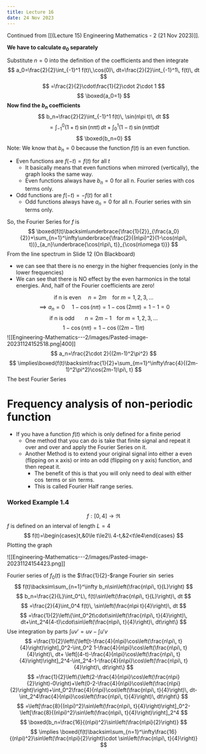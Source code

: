 ```yaml
---
title: Lecture 16
date: 24 Nov 2023
---
```

Continued from [[(Lecture 15) Engineering Mathematics - 2 (21 Nov 2023)]].

**We have to calculate $a_0$ separately**

Substitute $n=0$ into the definition of the coefficients and then integrate
$$
a_0=\frac{2}{2}\int_{-1}^1 f(t)\,\cos(0)\, dt=\frac{2}{2}\int_{-1}^1\, f(t)\, dt
$$
$$
=\frac{2}{2}\cdot\frac{1}{2}\cdot 2\cdot 1
$$
$$
\boxed{a_0=1}
$$
**Now find the $b_n$ coefficients**
$$
b_n=\frac{2}{2}\int_{-1}^1 f(t)\, \sin(n\pi t)\, dt
$$
$$
=\int_{-1}^0 (1+t)\, \sin(n\pi t)\, dt+\int_{0}^1(1-t)\, \sin(n\pi t)dt
$$
$$
\boxed{b_n=0}
$$
Note: We know that $b_n=0$ because the function $f(t)$ is an even function. 
- Even functions are $f(-t)=f(t)$ for all $t$
	- It basically means that even functions when mirrored (vertically), the graph looks the same way. 
	- Even functions always have $b_n=0$ for all n. Fourier series with $\cos$ terms only.
- Odd functions are $f(-t)=-f(t)$ for all t
	- Odd functions always have $a_n=0$ for all n. Fourier series with sin terms only.

So, the Fourier Series for $f$ is
$$
\boxed{f(t)\backsim\underbrace{\frac{1}{2}}_{\frac{a_0}{2}}+\sum_{n=1}^\infty\underbrace{\frac{2}{(n\pi)^2}(1-\cos(n\pi\, t))}_{a_n}\underbrace{\cos(n\pi\, t)}_{\cos(n\omega t)}}
$$
From the line spectrum in Slide 12 (On Blackboard)
- we can see that there is no energy in the higher frequencies (only in the lower frequencies)
- We can see that there is NO effect by the even harmonics in the total energies. And, half of the Fourier coefficients are zero!

$$
\text{if n is even }\,\,\,\,\,\, n=2m\,\,\,\,\, \text{ for }m=1,2,3,\dots
$$
$$
\implies a_n=0\,\,\,\,\,\,\,\, 1-\cos(n\pi)=1-\cos(2m\pi)=1-1=0
$$
$$
\text{if n is odd }\,\,\,\,\,\,\,\,\,\, n=2m-1\,\,\,\,\text{ for }m=1,2,3,\dots
$$
$$
1-\cos(n\pi)=1-\cos((2m-1)\pi)
$$
![[Engineering-Mathematics---2/images/Pasted-image-20231124152518.png|400]]
$$
a_n=\frac{2\cdot 2}{(2m-1)^2\pi^2}
$$
$$
\implies\boxed{f(t)\backsim\frac{1}{2}+\sum_{m=1}^\infty\frac{4}{(2m-1)^2\pi^2}\cos(2m-1)\pi\, t}
$$
The best Fourier Series 

# Frequency analysis of non-periodic function
- If you have a function $f(t)$ which is only defined for a finite period
	- One method that you can do is take that finite signal and repeat it over and over and apply the Fourier Series on it. 
	- Another Method is to extend your original signal into either a even (flipping on x axis) or into an odd (flipping on y axis) function, and then repeat it.
		- The benefit of this is that you will only need to deal with either $\cos$ terms or $\sin$ terms. 
		- This is called Fourier Half range series.

### Worked Example 1.4
$$
f:[0,4]\rightarrow\Re
$$
$f$ is defined on an interval of length $L=4$
$$
f(t)=\begin{cases}t,&0\le t\le2\\ 4-t,&2<t\le4\end{cases}
$$
Plotting the graph

![[Engineering-Mathematics---2/images/Pasted-image-20231124154423.png]]

Fourier series of $f_0(t)$ is the $\frac{1}{2}-$range  Fourier $\sin$ series
$$
f(t)\backsim\sum_{n=1}^\infty b_n\sin\left(\frac{n\pi\, t}{L}\right)
$$
$$
b_n=\frac{2}{L}\int_0^L\, f(t)\sin\left(\frac{n\pi\, t}{L}\right)\, dt
$$
$$
=\frac{2}{4}\int_0^4 f(t)\, \sin\left(\frac{n\pi t}{4}\right)\, dt
$$
$$
=\frac{1}{2}\left\{\int_0^2t\cdot\sin\left(\frac{n\pi\, t}{4}\right)\, dt+\int_2^4(4-t)\cdot\sin\left(\frac{n\pi\, t}{4}\right)\, dt\right\}
$$
Use integration by parts $\int uv'=uv-\int u'v$
$$
=\frac{1}{2}\left\{\left[t-\frac{4}{n\pi}\cos\left(\frac{n\pi\, t}{4}\right)\right]_0^2-\int_0^2 1-\frac{4}{n\pi}\cos\left(\frac{n\pi\, t}{4}\right)\, dt+  \left[(4-t)-\frac{4}{n\pi}\cos\left(\frac{n\pi\, t}{4}\right)\right]_2^4-\int_2^4-1-\frac{4}{n\pi}\cos\left(\frac{n\pi\, t}{4}\right)\, dt\right\}
$$
$$
=\frac{1}{2}\left\{\left(2-\frac{4}{n\pi}\cos\left(\frac{n\pi}{2}\right)-0\right)+\left(0-2-\frac{4}{n\pi}\cos\left(\frac{n\pi}{2}\right)\right)+\int_0^2\frac{4}{n\pi}\cos\left(\frac{n\pi\, t}{4}\right)\, dt-\int_2^4\frac{4}{n\pi}\cos\left(\frac{n\pi\, t}{4}\right)\, dt\right\}
$$
$$
=\left[\frac{8}{(n\pi)^2}\sin\left(\frac{n\pi\, t}{4}\right)\right]_0^2-\left[\frac{8}{(n\pi)^2}\sin\left(\frac{n\pi\, t}{4}\right)\right]_2^4
$$
$$
\boxed{b_n=\frac{16}{(n\pi)^2}\sin\left(\frac{n\pi}{2}\right)}
$$
$$
\implies \boxed{f(t)\backsim\sum_{n=1}^\infty\frac{16}{(n\pi)^2}\sin\left(\frac{n\pi}{2}\right)\cdot \sin\left(\frac{n\pi\, t}{4}\right)}
$$



